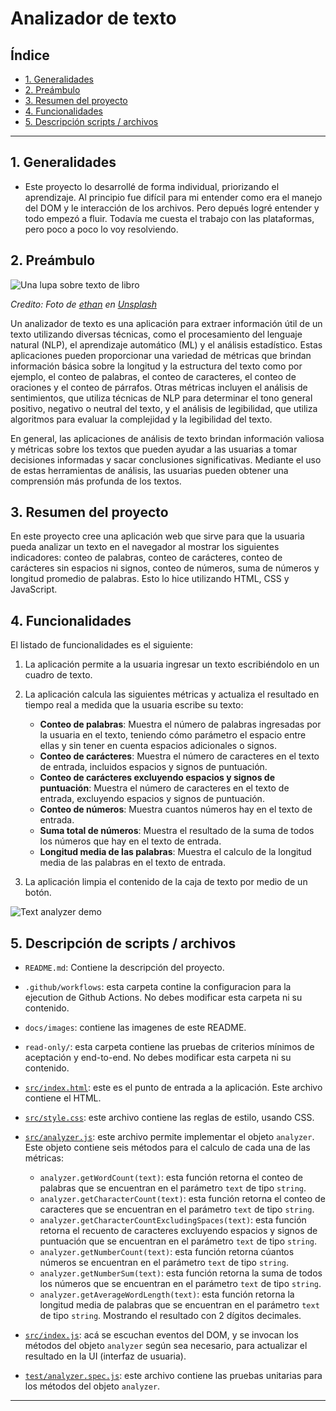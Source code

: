 # Analizador de texto

## Índice

* [1. Generalidades](#1-Generalidades)
* [2. Preámbulo](#2-preámbulo)
* [3. Resumen del proyecto](#3-resumen-del-proyecto)
* [4. Funcionalidades](#4-funcionalidades)
* [5. Descripción scripts / archivos](#5-descripción-scripts)

***

## 1. Generalidades

* Este proyecto lo desarrollé de forma individual, priorizando el aprendizaje. Al principio fue difícil para mi entender como era el manejo del DOM y le interacción de los archivos. Pero depués logré entender y todo empezó a fluir. Todavía me cuesta el trabajo con las plataformas, pero poco a poco lo voy resolviendo.

## 2. Preámbulo

![Una lupa sobre texto de libro](https://github.com/Laboratoria/bootcamp/assets/92090/2b45f653-69a5-4282-a65c-d34125c36113)

_Credito: Foto de [ethan](https://unsplash.com/fr/@andallthings?utm_source=unsplash&utm_medium=referral&utm_content=creditCopyText)_
_en [Unsplash](https://unsplash.com/es/fotos/72NpWZJOskU?utm_source=unsplash&utm_medium=referral&utm_content=creditCopyText)_

Un analizador de texto es una aplicación para extraer información útil de un
texto utilizando diversas técnicas, como el procesamiento del lenguaje
natural (NLP), el aprendizaje automático (ML) y el análisis estadístico.
Estas aplicaciones pueden proporcionar una variedad de métricas que brindan
información básica sobre la longitud y la estructura del texto como por
ejemplo, el conteo de palabras, el conteo de caracteres, el conteo de
oraciones y el conteo de párrafos. Otras métricas incluyen el análisis
de sentimientos, que utiliza técnicas de NLP para determinar el tono
general positivo, negativo o neutral del texto, y el análisis de
legibilidad, que utiliza algoritmos para evaluar la complejidad y la
legibilidad del texto.

En general, las aplicaciones de análisis de texto brindan información
valiosa y métricas sobre los textos que pueden ayudar a las usuarias a
tomar decisiones informadas y sacar conclusiones significativas.
Mediante el uso de estas herramientas de análisis, las usuarias pueden
obtener una comprensión más profunda de los textos.

## 3. Resumen del proyecto

En este proyecto cree una aplicación web que sirve para que la usuaria pueda analizar un texto en el navegador al mostrar los siguientes indicadores: conteo de palabras, conteo de carácteres, conteo de carácteres sin espacios ni signos, conteo de números, suma de números y longitud promedio de palabras. Esto lo hice utilizando HTML, CSS y JavaScript. 

## 4. Funcionalidades

El listado de funcionalidades es el siguiente:

1. La aplicación permite a la usuaria ingresar un texto escribiéndolo en un cuadro de texto.

2. La aplicación calcula las siguientes métricas y actualiza el
resultado en tiempo real a medida que la usuaria escribe su texto:

    - **Conteo de palabras**: Muestra el número de palabras ingresadas por la usuaria en el texto, teniendo cómo parámetro el espacio entre ellas y sin tener en cuenta espacios adicionales o signos. 
    - **Conteo de carácteres**: Muestra el número de
    caracteres en el texto de entrada, incluidos espacios y signos de
    puntuación.
    - **Conteo de carácteres excluyendo espacios y signos de puntuación**: Muestra el número de caracteres en el texto de entrada, excluyendo espacios y signos de puntuación.  
    - **Conteo de números**: Muestra cuantos números hay en
    el texto de entrada.
    - **Suma total de números**: Muestra el resultado de la suma de todos los números que
    hay en el texto de entrada.
    - **Longitud media de las palabras**: Muestra el calculo de la
    longitud media de las palabras en el texto de entrada.

3. La aplicación limpia el contenido de la caja de texto por medio de un botón.

![Text analyzer demo](https://cdn.loom.com/sessions/thumbnails/7e09e463a78d4a01b82d05e4f8a6c256-1694497436412-with-play.gif "Text analyzer demo")


## 5.  Descripción de scripts / archivos

* `README.md`: Contiene la descripción del proyecto.
* `.github/workflows`: esta carpeta contine la configuracion para la ejecution
  de Github Actions. No debes modificar esta carpeta ni su contenido.
* `docs/images`: contiene las imagenes de este README.
* `read-only/`: esta carpeta contiene las pruebas de criterios mínimos de
  aceptación y end-to-end. No debes modificar esta carpeta ni su contenido.
* [`src/index.html`](./src/index.html): este es el punto de entrada a la
  aplicación. Este archivo contiene el HTML.
* [`src/style.css`](./src/style.css): este archivo contiene las reglas de
  estilo, usando CSS.
* [`src/analyzer.js`](./src/analyzer.js): este archivo permite implementar el objeto
  `analyzer`. Este objeto contiene seis métodos para el calculo de cada una de las métricas:
  
  - `analyzer.getWordCount(text)`: esta función retorna el conteo de
  palabras que se encuentran en el parámetro `text` de tipo `string`.
  - `analyzer.getCharacterCount(text)`: esta función retorna el conteo
  de caracteres que se encuentran en el parámetro `text` de tipo `string`.
  - `analyzer.getCharacterCountExcludingSpaces(text)`: esta función retorna
  el recuento de caracteres excluyendo espacios y signos de puntuación que se
  encuentran en el parámetro `text` de tipo `string`.
  - `analyzer.getNumberCount(text)`: esta función retorna cúantos números
  se encuentran en el parámetro `text` de tipo `string`.
  - `analyzer.getNumberSum(text)`: esta función retorna la suma de todos
  los números que se encuentran en el parámetro `text` de tipo `string`.
  - `analyzer.getAverageWordLength(text)`: esta función retorna la longitud
  media de palabras que se encuentran en el parámetro `text` de tipo `string`.
  Mostrando el resultado con 2 dígitos decimales.
  
* [`src/index.js`](./src/index.js): acá se escuchan eventos del DOM, y se invocan
  los métodos del objeto `analyzer` según sea necesario, para actualizar el resultado
  en la UI (interfaz de usuaria).
* [`test/analyzer.spec.js`](./test/analyzer.spec.js): este archivo contiene las
pruebas unitarias para los métodos del objeto `analyzer`.

***
